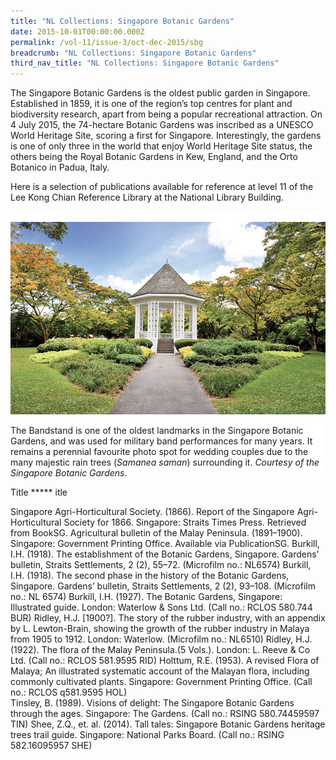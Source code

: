 ```yaml
---
title: "NL Collections: Singapore Botanic Gardens"
date: 2015-10-01T00:00:00.000Z
permalink: /vol-11/issue-3/oct-dec-2015/sbg
breadcrumb: "NL Collections: Singapore Botanic Gardens"
third_nav_title: "NL Collections: Singapore Botanic Gardens"
---
```


<style>
table { 
	background-color: #fef0c3;
	}
.infobox { 
  padding: 20px;
  margin: 20px;
  background: #fef0c3
}
</style>

The Singapore Botanic Gardens is the oldest public garden in Singapore. Established in 1859, it is one of the region’s top centres for plant and biodiversity research, apart from being a popular recreational attraction. On 4 July 2015, the 74-hectare Botanic Gardens was inscribed as a UNESCO World Heritage Site, scoring a first for Singapore. Interestingly, the gardens is one of only three in the world that enjoy World Heritage Site status, the others being the Royal Botanic Gardens in Kew, England, and the Orto Botanico in Padua, Italy.

Here is a selection of publications available for reference at level 11 of the Lee Kong Chian Reference Library at the National Library Building. 

<div style="background-color: white;">
<br/>
<img src="\images\Vol-11-issue-3\NLcollections\SBG.jpg"> 

The Bandstand is one of the oldest landmarks in the Singapore Botanic Gardens, and was used for military band performances for many years. It remains a perennial favourite photo spot for wedding couples due to the many majestic rain trees (<i>Samanea saman</i>) surrounding it. <i>Courtesy of the Singapore Botanic Gardens</i>.

</div>
Title
*****
itle







Singapore Agri-Horticultural Society. (1866). Report of the Singapore Agri-Horticultural Society for 1866. Singapore: Straits Times Press. Retrieved from BookSG.
Agricultural bulletin of the Malay Peninsula. (1891–1900). Singapore: Government Printing Office. Available via PublicationSG.
Burkill, I.H. (1918). The establishment of the Botanic Gardens, Singapore. Gardens’ bulletin, Straits Settlements, 2 (2), 55–72. (Microfilm no.: NL6574)
Burkill, I.H. (1918). The second phase in the history of the Botanic Gardens, Singapore. Gardens’ bulletin, Straits Settlements, 2 (2), 93–108. (Microfilm no.: NL 6574)
Burkill, I.H. (1927). The Botanic Gardens, Singapore: Illustrated guide. London: Waterlow & Sons Ltd. (Call no.: RCLOS 580.744 BUR)
Ridley, H.J. [1900?]. The story of the rubber industry, with an appendix by L. Lewton-Brain, showing the growth of the rubber industry in Malaya from 1905 to 1912. London: Waterlow. (Microfilm no.: NL6510)
Ridley, H.J. (1922). The flora of the Malay Peninsula.(5 Vols.). London: L. Reeve & Co Ltd. (Call no.: RCLOS 581.9595 RID)
Holttum, R.E. (1953). A revised Flora of Malaya; An illustrated systematic account of the Malayan flora, including commonly cultivated plants. Singapore: Government Printing Office. (Call no.: RCLOS q581.9595 HOL)  
Tinsley, B. (1989). Visions of delight: The Singapore Botanic Gardens through the ages. Singapore: The Gardens. (Call no.: RSING 580.74459597 TIN)
Shee, Z.Q., et. al. (2014). Tall tales: Singapore Botanic Gardens heritage trees trail guide. Singapore: National Parks Board. (Call no.: RSING 582.16095957 SHE)
